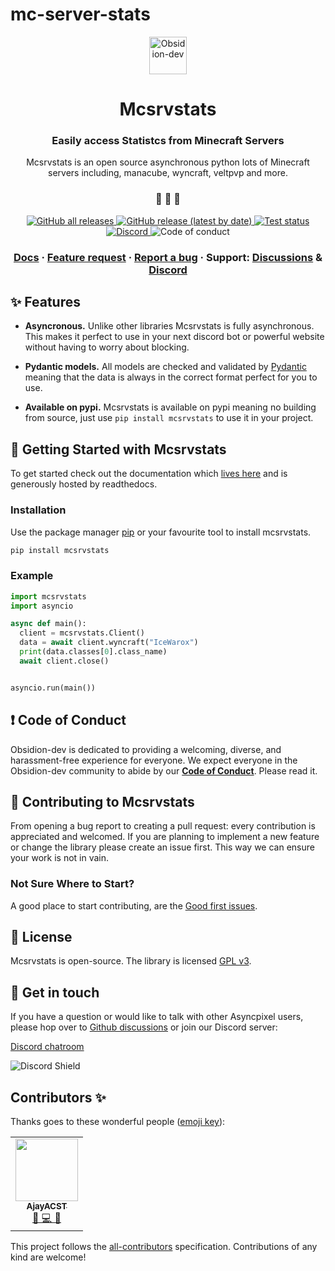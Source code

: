 # mc-server-stats
<p align="center">
  <a href="https://obsidion-dev.com">
    <img alt="Obsidion-dev" src="https://discord.obsidion-dev.com/img/Bot%20Profile.png" width="60" />
  </a>
</p>
<h1 align="center">
  Mcsrvstats
</h1>

<h3 align="center">
  Easily access Statistcs from Minecraft Servers
</h3>
<p align="center">
  Mcsrvstats is an open source asynchronous python lots of Minecraft servers including, manacube, wyncraft, veltpvp and more.
</p>

<h3 align="center">
 🤖 🎨 🚀
</h3>

<p align="center">
  <a href="https://github.com/Obsidion-dev/mcsrvstats/releases">
    <img alt="GitHub all releases" src="https://img.shields.io/github/downloads/Obsidion-dev/mcsrvstats/total">
  </a>
  <a href="https://github.com/Obsidion-dev/mcsrvstats/releases">
    <img alt="GitHub release (latest by date)" src="https://img.shields.io/github/v/release/Obsidion-dev/mcsrvstats">
  </a>
  <a href="https://github.com/Obsidion-dev/mcsrvstats/actions?workflow=Tests">
  <img src="https://github.com/Obsidion-dev/mcsrvstats/workflows/Tests/badge.svg" alt="Test status" />
  </a>
  <a href="https://discord.gg/rnAtymZnzH">
    <img alt="Discord" src="https://img.shields.io/discord/695008516590534758">
  </a href="#contributors-">
   <img src="https://img.shields.io/badge/Contributor%20Covenant-v2.0%20adopted-ff69b4.svg" alt="Code of conduct" />
</p>

<h3 align="center">
  <a href="https://mcsrvstats.readthedocs.io/">Docs</a>
  <span> · </span>
  <a href="https://github.com/Obsidion-dev/mcsrvstats/discussions?discussions_q=category%3AIdeas">Feature request</a>
  <span> · </span>
  <a href="https://github.com/Obsidion-dev/mcsrvstats/issues">Report a bug</a>
  <span> · </span>
  Support: <a href="https://github.com/Obsidion-dev/mcsrvstats/discussions">Discussions</a>
  <span> & </span>
  <a href="https://discord.gg/fWxtKFVmaW">Discord</a>
</h3>

## ✨ Features

- **Asyncronous.** Unlike other libraries Mcsrvstats is fully asynchronous. This makes it perfect to use in your next discord bot or powerful website without having to worry about blocking.

- **Pydantic models.** All models are checked and validated by [Pydantic](https://github.com/samuelcolvin/pydantic) meaning that the data is always in the correct format perfect for you to use.

- **Available on pypi.** Mcsrvstats is available on pypi meaning no building from source, just use `pip install mcsrvstats` to use it in your project.

## 🏁 Getting Started with Mcsrvstats

To get started check out the documentation which [lives here](https://mcsrvstats.readthedocs.io/) and is generously hosted by readthedocs.

### Installation

Use the package manager [pip](https://pip.pypa.io/en/stable/) or your favourite tool to install mcsrvstats.

```bash
pip install mcsrvstats
```

### Example

```python
import mcsrvstats
import asyncio

async def main():
  client = mcsrvstats.Client()
  data = await client.wyncraft("IceWarox")
  print(data.classes[0].class_name)
  await client.close()


asyncio.run(main())
```

## ❗ Code of Conduct

Obsidion-dev is dedicated to providing a welcoming, diverse, and harassment-free experience for everyone. We expect everyone in the Obsidion-dev community to abide by our [**Code of Conduct**](https://github.com/Obsidion-dev/mcsrvstats/blob/main/CODE_OF_CONDUCT.md). Please read it.

## 🙌 Contributing to Mcsrvstats

From opening a bug report to creating a pull request: every contribution is appreciated and welcomed. If you are planning to implement a new feature or change the library please create an issue first. This way we can ensure your work is not in vain.

### Not Sure Where to Start?

A good place to start contributing, are the [Good first issues](https://github.com/Obsidion-dev/mcsrvstats/labels/good%20first%20issue).

## 📝 License

Mcsrvstats is open-source. The library is licensed [GPL v3](https://www.gnu.org/licenses/gpl-3.0.en.html).

## 💬 Get in touch

If you have a question or would like to talk with other Asyncpixel users, please hop over to [Github discussions](https://github.com/Obsidion-dev/mcsrvstats/discussions) or join our Discord server:

[Discord chatroom](https://discord.gg/rnAtymZnzH)

![Discord Shield](https://discordapp.com/api/guilds/695008516590534758/widget.png?style=shield)

## Contributors ✨

Thanks goes to these wonderful people ([emoji key](https://allcontributors.org/docs/en/emoji-key)):

<!-- ALL-CONTRIBUTORS-LIST:START - Do not remove or modify this section -->
<!-- prettier-ignore-start -->
<!-- markdownlint-disable -->
<table>
  <tr>
    <td align="center"><a href="https://quirky.codes/"><img src="https://avatars2.githubusercontent.com/u/35202521?v=4?s=100" width="100px;" alt=""/><br /><sub><b>AjayACST</b></sub></a><br /><a href="#maintenance-AjayACST" title="Maintenance">🚧 💻 🐛</a></td>
  </tr>
</table>

<!-- markdownlint-restore -->
<!-- prettier-ignore-end -->

<!-- ALL-CONTRIBUTORS-LIST:END -->

This project follows the [all-contributors](https://github.com/all-contributors/all-contributors) specification. Contributions of any kind are welcome!
